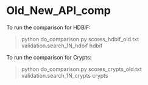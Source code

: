 # Old_New_API_comp

To run the comparison for HDBIF:

> python do_comparison.py scores_hdbif_old.txt validation.search_1N_hdbif hdbif

To run the comparison for Crypts:

> python do_comparison.py scores_crypts_old.txt validation.search_1N_crypts crypts
